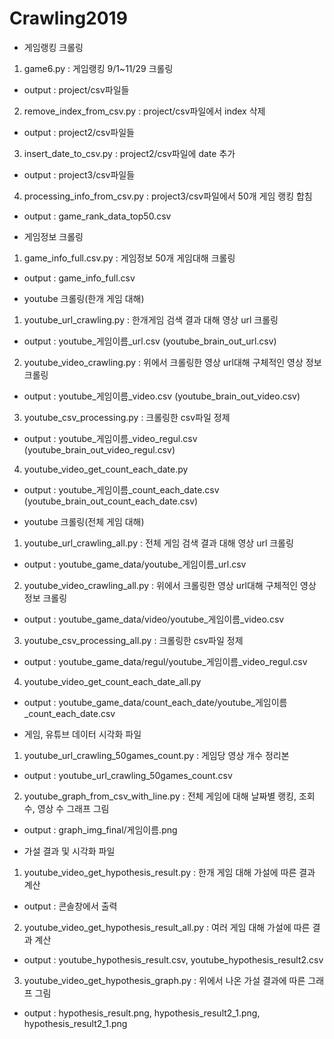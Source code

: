 # Crawling2019

* 게임랭킹 크롤링
1. game6.py : 게임랭킹 9/1~11/29 크롤링
  - output : project/csv파일들
2. remove_index_from_csv.py : project/csv파일에서 index 삭제
  - output : project2/csv파일들
3. insert_date_to_csv.py : project2/csv파일에 date 추가
  - output : project3/csv파일들
4. processing_info_from_csv.py : project3/csv파일에서 50개 게임 랭킹 합침
  - output : game_rank_data_top50.csv
  
* 게임정보 크롤링
1. game_info_full.csv.py : 게임정보 50개 게임대해 크롤링
  - output : game_info_full.csv
  
* youtube 크롤링(한개 게임 대해)
1. youtube_url_crawling.py : 한개게임 검색 결과 대해 영상 url 크롤링
  - output : youtube_게임이름_url.csv (youtube_brain_out_url.csv)
2. youtube_video_crawling.py : 위에서 크롤링한 영상 url대해 구체적인 영상 정보 크롤링
  - output : youtube_게임이름_video.csv (youtube_brain_out_video.csv)
3. youtube_csv_processing.py : 크롤링한 csv파일 정제
  - output : youtube_게임이름_video_regul.csv (youtube_brain_out_video_regul.csv)
4. youtube_video_get_count_each_date.py
  - output : youtube_게임이름_count_each_date.csv (youtube_brain_out_count_each_date.csv)
  
* youtube 크롤링(전체 게임 대해)
1. youtube_url_crawling_all.py : 전체 게임 검색 결과 대해 영상 url 크롤링
  - output : youtube_game_data/youtube_게임이름_url.csv
2. youtube_video_crawling_all.py : 위에서 크롤링한 영상 url대해 구체적인 영상 정보 크롤링
  - output : youtube_game_data/video/youtube_게임이름_video.csv
3. youtube_csv_processing_all.py : 크롤링한 csv파일 정제
  - output : youtube_game_data/regul/youtube_게임이름_video_regul.csv
4. youtube_video_get_count_each_date_all.py
  - output : youtube_game_data/count_each_date/youtube_게임이름_count_each_date.csv

* 게임, 유튜브 데이터 시각화 파일
1. youtube_url_crawling_50games_count.py : 게임당 영상 개수 정리본
  - output : youtube_url_crawling_50games_count.csv
2. youtube_graph_from_csv_with_line.py : 전체 게임에 대해 날짜별 랭킹, 조회수, 영상 수 그래프 그림
  - output : graph_img_final/게임이름.png

* 가설 결과 및 시각화 파일
1. youtube_video_get_hypothesis_result.py : 한개 게임 대해 가설에 따른 결과 계산
  - output : 콘솔창에서 출력
2. youtube_video_get_hypothesis_result_all.py : 여러 게임 대해 가설에 따른 결과 계산
  - output : youtube_hypothesis_result.csv, youtube_hypothesis_result2.csv
3. youtube_video_get_hypothesis_graph.py : 위에서 나온 가설 결과에 따른 그래프 그림
  - output : hypothesis_result.png, hypothesis_result2_1.png, hypothesis_result2_1.png
